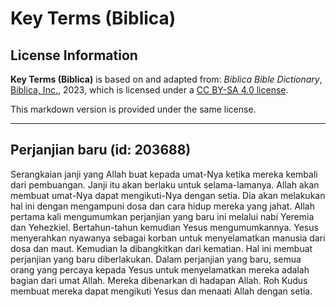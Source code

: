 # Key Terms (Biblica)

## License Information

**Key Terms (Biblica)** is based on and adapted from: _Biblica Bible Dictionary_, [Biblica, Inc.](https://www.biblica.com/), 2023, which is licensed under a [CC BY-SA 4.0 license](https://creativecommons.org/licenses/by-sa/4.0/legalcode.en).

This markdown version is provided under the same license.



--------------------------------

## Perjanjian baru (id: 203688)

Serangkaian janji yang Allah buat kepada umat\-Nya ketika mereka kembali dari pembuangan. Janji itu akan berlaku untuk selama\-lamanya. Allah akan membuat umat\-Nya dapat mengikuti\-Nya dengan setia. Dia akan melakukan hal ini dengan mengampuni dosa dan cara hidup mereka yang jahat. Allah pertama kali mengumumkan perjanjian yang baru ini melalui nabi Yeremia dan Yehezkiel. Bertahun\-tahun kemudian Yesus mengumumkannya. Yesus menyerahkan nyawanya sebagai korban untuk menyelamatkan manusia dari dosa dan maut. Kemudian Ia dibangkitkan dari kematian. Hal ini membuat perjanjian yang baru diberlakukan. Dalam perjanjian yang baru, semua orang yang percaya kepada Yesus untuk menyelamatkan mereka adalah bagian dari umat Allah. Mereka dibenarkan di hadapan Allah. Roh Kudus membuat mereka dapat mengikuti Yesus dan menaati Allah dengan setia.


